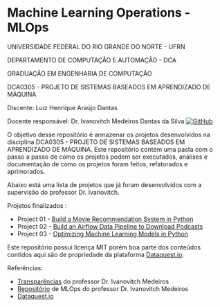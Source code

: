 # Machine Learning Operations - MLOps

UNIVERSIDADE FEDERAL DO RIO GRANDE DO NORTE - UFRN

DEPARTAMENTO DE COMPUTAÇÃO E AUTOMAÇÃO - DCA

GRADUAÇÃO EM ENGENHARIA DE COMPUTAÇÃO

DCA0305 - PROJETO DE SISTEMAS BASEADOS EM APRENDIZADO DE MÁQUINA

Discente: Luiz Henrique Araújo Dantas

Docente responsável: Dr. Ivanovitch Medeiros Dantas da Silva <a href="https://github.com/ivanovitchm">![GitHub](https://img.shields.io/badge/github-%23121011.svg?style=for-the-badge&logo=github&logoColor=white)</a>

O objetivo desse repositório é armazenar os projetos desenvolvidos na disciplina DCA0305 - PROJETO DE SISTEMAS BASEADOS EM APRENDIZADO DE MÁQUINA.
Este repositório contém uma pasta com o passo a passo de como os projetos podem ser executados, análises e documentação de como os projetos foram feitos, refatorados e aprimorados.  


Abaixo está uma lista de projetos que já foram desenvolvidos com a supervisão do professor Dr. Ivanovitch.

Projetos finalizados :
- Project 01 - [Build a Movie Recommendation System in Python](https://github.com/luizdts/mlops2023/tree/main/Python_Essentials_for_MLOps/Project01)
- Project 02 - [Build an Airflow Data Pipeline to Download Podcasts](https://github.com/luizdts/mlops2023/tree/main/Python_Essentials_for_MLOps/Project02)
- Project 03 - [Optimizing Machine Learning Models in Python](https://github.com/luizdts/mlops2023/tree/main/Python_Essentials_for_MLOps/Project03)


Este repositório possui licença MIT porém boa parte dos conteúdos contidos aqui são de propriedade da plataforma [Dataquest.io](https://app.dataquest.io).

Referências:
- [Transparências](https://github.com/ivanovitchm/mlops) do professor Dr. Ivanovitch Medeiros
- [Repositório](https://github.com/ivanovitchm/mlops) de MLOps do professor Dr. Ivanovitch Medeiros
- [Dataquest.io](https://app.dataquest.io)